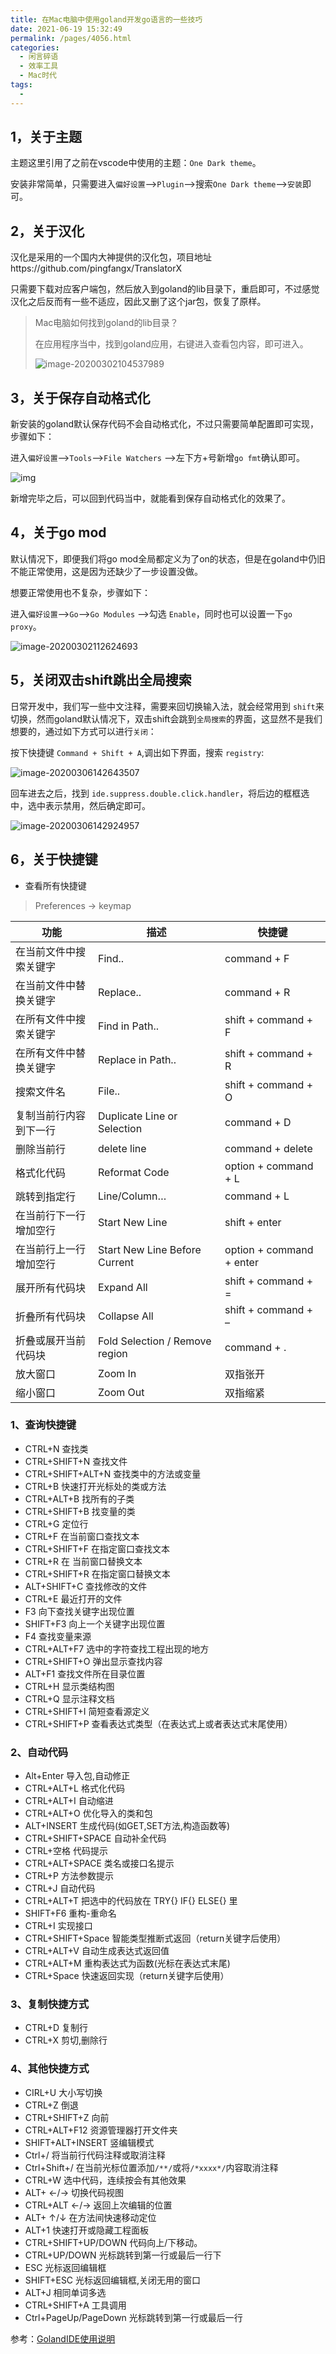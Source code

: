```yaml
---
title: 在Mac电脑中使用goland开发go语言的一些技巧
date: 2021-06-19 15:32:49
permalink: /pages/4056.html
categories:
  - 闲言碎语
  - 效率工具
  - Mac时代
tags:
  - 
---
```


## 1，关于主题

主题这里引用了之前在vscode中使用的主题：`One Dark theme`。

安装非常简单，只需要进入`偏好设置`—>`Plugin`—>搜索`One Dark theme`—>`安装`即可。

## 2，关于汉化

汉化是采用的一个国内大神提供的汉化包，项目地址https://github.com/pingfangx/TranslatorX

只需要下载对应客户端包，然后放入到goland的lib目录下，重启即可，不过感觉汉化之后反而有一些不适应，因此又删了这个jar包，恢复了原样。

> Mac电脑如何找到goland的lib目录？
>
> 在应用程序当中，找到goland应用，右键进入查看包内容，即可进入。
>
> ![image-20200302104537989](https://cdn.jsdelivr.net/gh/eryajf/t@master/t/image-20200302104537989.png)

## 3，关于保存自动格式化

新安装的goland默认保存代码不会自动格式化，不过只需要简单配置即可实现，步骤如下：

进入`偏好设置`—>`Tools`—>`File Watchers` —>左下方+号新增`go fmt`确认即可。

![img](https://shop.io.mi-img.com/app/shop/img?id=shop_413a5157c9514ba62dbb7aafe6d4ea03.png)

新增完毕之后，可以回到代码当中，就能看到保存自动格式化的效果了。

## 4，关于go mod

默认情况下，即便我们将go mod全局都定义为了on的状态，但是在goland中仍旧不能正常使用，这是因为还缺少了一步设置没做。

想要正常使用也不复杂，步骤如下：

进入`偏好设置`—>`Go`—>`Go Modules` —>勾选 `Enable`，同时也可以设置一下`go proxy`。

![image-20200302112624693](https://cdn.jsdelivr.net/gh/eryajf/t@master/t/image-20200302112624693.png)

## 5，关闭双击shift跳出全局搜索

日常开发中，我们写一些中文注释，需要来回切换输入法，就会经常用到 `shift`来切换，然而goland默认情况下，双击shift会跳到`全局搜索`的界面，这显然不是我们想要的，通过如下方式可以进行`关闭`：

按下快捷键 `Command + Shift + A`,调出如下界面，搜索 `registry`:

![image-20200306142643507](https://cdn.jsdelivr.net/gh/eryajf/t@master/t/image-20200306142643507.png)

回车进去之后，找到 `ide.suppress.double.click.handler`，将后边的框框选中，选中表示禁用，然后确定即可。

![image-20200306142924957](https://cdn.jsdelivr.net/gh/eryajf/t@master/t/image-20200306142924957.png)

## 6，关于快捷键

- 查看所有快捷键

> Preferences -> keymap

| 功能                   | 描述                           | 快捷键                   |
| ---------------------- | ------------------------------ | ------------------------ |
| 在当前文件中搜索关键字 | Find..                         | command + F              |
| 在当前文件中替换关键字 | Replace..                      | command + R              |
| 在所有文件中搜索关键字 | Find in Path..                 | shift + command + F      |
| 在所有文件中替换关键字 | Replace in Path..              | shift + command + R      |
| 搜索文件名             | File..                         | shift + command + O      |
| 复制当前行内容到下一行 | Duplicate Line or Selection    | command + D              |
| 删除当前行             | delete line                    | command + delete         |
| 格式化代码             | Reformat Code                  | option + command + L     |
| 跳转到指定行           | Line/Column…                   | command + L              |
| 在当前行下一行增加空行 | Start New Line                 | shift + enter            |
| 在当前行上一行增加空行 | Start New Line Before Current  | option + command + enter |
| 展开所有代码块         | Expand All                     | shift + command + =      |
| 折叠所有代码块         | Collapse All                   | shift + command + –      |
| 折叠或展开当前代码块   | Fold Selection / Remove region | command + .              |
| 放大窗口               | Zoom In                        | 双指张开                 |
| 缩小窗口               | Zoom Out                       | 双指缩紧                 |

### 1、查询快捷键

- CTRL+N 查找类
- CTRL+SHIFT+N 查找文件
- CTRL+SHIFT+ALT+N 查找类中的方法或变量
- CTRL+B 快速打开光标处的类或方法
- CTRL+ALT+B 找所有的子类
- CTRL+SHIFT+B 找变量的类
- CTRL+G 定位行
- CTRL+F 在当前窗口查找文本
- CTRL+SHIFT+F 在指定窗口查找文本
- CTRL+R 在 当前窗口替换文本
- CTRL+SHIFT+R 在指定窗口替换文本
- ALT+SHIFT+C 查找修改的文件
- CTRL+E 最近打开的文件
- F3 向下查找关键字出现位置
- SHIFT+F3 向上一个关键字出现位置
- F4 查找变量来源
- CTRL+ALT+F7 选中的字符查找工程出现的地方
- CTRL+SHIFT+O 弹出显示查找内容
- ALT+F1 查找文件所在目录位置
- CTRL+H 显示类结构图
- CTRL+Q 显示注释文档
- CTRL+SHIFT+I 简短查看源定义
- CTRL+SHIFT+P 查看表达式类型（在表达式上或者表达式末尾使用）

### 2、自动代码

- Alt+Enter 导入包,自动修正
- CTRL+ALT+L 格式化代码
- CTRL+ALT+I 自动缩进
- CTRL+ALT+O 优化导入的类和包
- ALT+INSERT 生成代码(如GET,SET方法,构造函数等)
- CTRL+SHIFT+SPACE 自动补全代码
- CTRL+空格 代码提示
- CTRL+ALT+SPACE 类名或接口名提示
- CTRL+P 方法参数提示
- CTRL+J 自动代码
- CTRL+ALT+T 把选中的代码放在 TRY{} IF{} ELSE{} 里
- SHIFT+F6 重构-重命名
- CTRL+I 实现接口
- CTRL+SHIFT+Space 智能类型推断式返回（return关键字后使用）
- CTRL+ALT+V 自动生成表达式返回值
- CTRL+ALT+M 重构表达式为函数(光标在表达式末尾)
- CTRL+Space 快速返回实现（return关键字后使用）

### 3、复制快捷方式

- CTRL+D 复制行
- CTRL+X 剪切,删除行

### 4、其他快捷方式

- CIRL+U 大小写切换
- CTRL+Z 倒退
- CTRL+SHIFT+Z 向前
- CTRL+ALT+F12 资源管理器打开文件夹
- SHIFT+ALT+INSERT 竖编辑模式
- Ctrl+/ 将当前行代码注释或取消注释
- Ctrl+Shift+/ 在当前光标位置添加`/**/`或将`/*xxxx*/`内容取消注释
- CTRL+W 选中代码，连续按会有其他效果
- ALT+ ←/→ 切换代码视图
- CTRL+ALT ←/→ 返回上次编辑的位置
- ALT+ ↑/↓ 在方法间快速移动定位
- ALT+1 快速打开或隐藏工程面板
- CTRL+SHIFT+UP/DOWN 代码向上/下移动。
- CTRL+UP/DOWN 光标跳转到第一行或最后一行下
- ESC 光标返回编辑框
- SHIFT+ESC 光标返回编辑框,关闭无用的窗口
- ALT+J 相同单词多选
- CTRL+SHIFT+A 工具调用
- Ctrl+PageUp/PageDown 光标跳转到第一行或最后一行

参考：[GolandIDE使用说明](https://zhuyasen.com/post/glangIDE.html)
